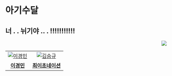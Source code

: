 # 아기수달
## 너 . . 뉘기야 ..  . !!!!!!!!!!!


<div align="right">
<a href="https://hits.seeyoufarm.com"><img src="https://hits.seeyoufarm.com/api/count/incr/badge.svg?url=https://github.com/wearesudal&count_bg=%2379C83D&title_bg=%23555555&icon=&icon_color=%23E7E7E7&title=hits&edge_flat=false"/></a>
</div>

<table>
  <tr>
    <td align="center">
      <a href="https://github.com/meenyweeny">
        <img src="https://github.com/meenyweeny.png" alt="이경민" />
      </a>
    </td>
    <td align="center">
      <a href="https://github.com/yichoya">
        <img src="https://github.com/yichoya.png" alt="김승규" />
      </a>
    </td>
  </tr>
  <tr>
    <td align="center">
      <a href="https://github.com/meenyweeny">
        <b>이경민</b>
      </a>
    </td>
    <td align="center">
      <a href="https://github.com/yichoya">
        <b>최이초네이션</b>
      </a>
    </td>
  </tr>
</table>
